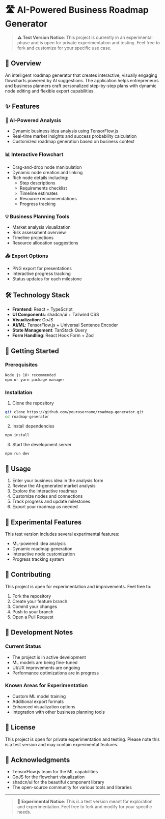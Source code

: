 # 🛣️ AI-Powered Business Roadmap Generator

> **⚠️ Test Version Notice**: This project is currently in an experimental phase and is open for private experimentation and testing. Feel free to fork and customize for your specific use case.

## 🎯 Overview

An intelligent roadmap generator that creates interactive, visually engaging flowcharts powered by AI suggestions. The application helps entrepreneurs and business planners craft personalized step-by-step plans with dynamic node editing and flexible export capabilities.

## ✨ Features

### 🤖 AI-Powered Analysis
- Dynamic business idea analysis using TensorFlow.js
- Real-time market insights and success probability calculation
- Customized roadmap generation based on business context

### 📊 Interactive Flowchart
- Drag-and-drop node manipulation
- Dynamic node creation and linking
- Rich node details including:
  - Step descriptions
  - Requirements checklist
  - Timeline estimates
  - Resource recommendations
  - Progress tracking

### 💡 Business Planning Tools
- Market analysis visualization
- Risk assessment overview
- Timeline projections
- Resource allocation suggestions

### 📤 Export Options
- PNG export for presentations
- Interactive progress tracking
- Status updates for each milestone

## 🛠️ Technology Stack

- **Frontend**: React + TypeScript
- **UI Components**: shadcn/ui + Tailwind CSS
- **Visualization**: GoJS
- **AI/ML**: TensorFlow.js + Universal Sentence Encoder
- **State Management**: TanStack Query
- **Form Handling**: React Hook Form + Zod

## 🚀 Getting Started

### Prerequisites
```bash
Node.js 18+ recommended
npm or yarn package manager
```

### Installation

1. Clone the repository
```bash
git clone https://github.com/yourusername/roadmap-generator.git
cd roadmap-generator
```

2. Install dependencies
```bash
npm install
```

3. Start the development server
```bash
npm run dev
```

## 📖 Usage

1. Enter your business idea in the analysis form
2. Review the AI-generated market analysis
3. Explore the interactive roadmap
4. Customize nodes and connections
5. Track progress and update milestones
6. Export your roadmap as needed

## 🧪 Experimental Features

This test version includes several experimental features:

- ML-powered idea analysis
- Dynamic roadmap generation
- Interactive node customization
- Progress tracking system

## 🤝 Contributing

This project is open for experimentation and improvements. Feel free to:

1. Fork the repository
2. Create your feature branch
3. Commit your changes
4. Push to your branch
5. Open a Pull Request

## 📝 Development Notes

### Current Status
- The project is in active development
- ML models are being fine-tuned
- UI/UX improvements are ongoing
- Performance optimizations are in progress

### Known Areas for Experimentation
- Custom ML model training
- Additional export formats
- Enhanced visualization options
- Integration with other business planning tools

## 📄 License

This project is open for private experimentation and testing. Please note this is a test version and may contain experimental features.

## 🙏 Acknowledgments

- TensorFlow.js team for the ML capabilities
- GoJS for the flowchart visualization
- shadcn/ui for the beautiful component library
- The open-source community for various tools and libraries

---

> 🔬 **Experimental Notice**: This is a test version meant for exploration and experimentation. Feel free to fork and modify for your specific needs.
